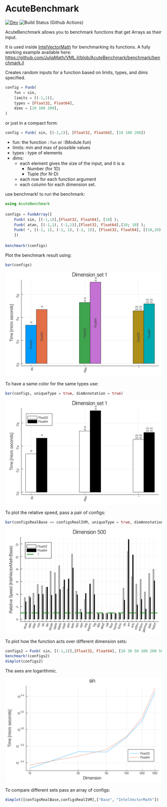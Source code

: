 # AcuteBenchmark

[![Dev](https://img.shields.io/badge/docs-dev-blue.svg)](https://aminya.github.io/AcuteBenchmark.jl/dev)
![Build Status (Github Actions)](https://github.com/aminya/AcuteBenchmark.jl/workflows/CI/badge.svg)

AcuteBenchmark allows you to benchmark functions that get Arrays as their input.

It is used inside [IntelVectorMath](https://github.com/JuliaMath/VML.jl) for benchmarking its functions. A fully working example available here: https://github.com/JuliaMath/VML.jl/blob/AcuteBenchmark/benchmark/benchmark.jl

Creates random inputs for a function based on limits, types, and dims specified.
```julia
config = Funb(
    fun = sin,
    limits = [(-1,1)],
    types = [Float32, Float64],
    dims = [10 100 200],
)
```
or just in a compact form:
```julia
config = Funb( sin, [(-1,1)], [Float32, Float64], [10 100 200])
```

* fun: the function `:fun` or :(Module.fun)
* limits: min and max of possible values
* types : type of elements
* dims:
  - each element gives the size of the input, and it is a:
     - Number (for 1D)
     - Tuple (for N-D)
  - each row for each function argument
  - each column for each dimension set.



use benchmark! to run the benchmark:
```julia
using AcuteBenchmark

configs = FunbArray([
    Funb( sin, [(-1,1)],[Float32, Float64], [10] );
    Funb( atan, [(-1,1), (-1,1)],[Float32, Float64],[10; 10] );
    Funb( *, [(-1, 1), (-1, 1), (-1, 1)], [Float32, Float64], [(10,10); (10,10)] );
    ])

benchmark!(configs)
```

Plot the benchmark result using:
```julia
bar(configs)
```
![bench-dims-set1](test/bar/bench-dims-set1.png)

To have a same color for the same types use:
```julia
bar(configs, uniqueType = true, dimAnnotation = true)
```
![bench-dims-set1-unique](test/bar/bench-dims-set1-unique.png)

To plot the relative speed, pass a pair of configs:
```julia
bar(configsRealBase => configsRealIVM, uniqueType = true, dimAnnotation = false, uniqueDim = true, "Base" => "IntelVectorMath")
```

![IntelVectorMath Performance Comparison](https://raw.githubusercontent.com/aminya/AcuteBenchmark-Results/master/IntelVectorMath/Real/bar/bench-dims-set6-relative.png)

To plot how the function acts over different dimension sets:
```julia
configs2 = Funb( sin, [(-1,1)],[Float32, Float64], [10 30 50 100 200 500] );
benchmark!(configs2)
dimplot(configs2)
```
The axes are logarithmic.

![bench-sin](test/dimplot/bench-sin.png)


To compare different sets pass an array of configs:
```julia
dimplot([configsRealBase,configsRealIVM],["Base", "IntelVectorMath"])
```

<!-- ![Performance over dimensions](https://github.com/JuliaMath/VML.jl/raw/AcuteBenchmark/benchmark/Real/dimplot/bench-atan-Type-Float32.png) -->
